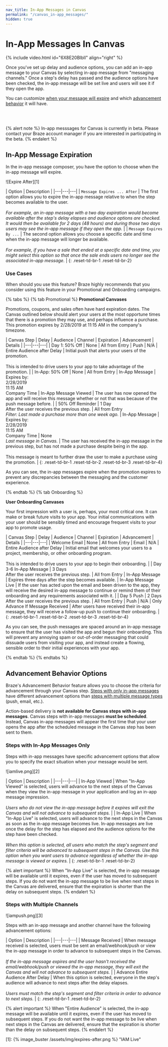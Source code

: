 ```yaml
---
nav_title: In-App Messages in Canvas
permalink: "/canvas_in-app_messages/"
hidden: true
---
```


# In-App Messages In Canvas

{% include video.html id="6X8E20BlblI" align="right" %}

Once you've set up delay and audience options, you can add an in-app message to your Canvas by selecting in-app message from "messaging channels."  Once a step's delay has passed and the audience options have been checked, the in-app message will be set live and users will see it if they open the app.

You can customize [when your message will expire](#in-app-message-expiration) and which [advancement behavior](#advancement-behavior-options) it will have.

<br>
<br>

{% alert note %}
In-app messsages for Canvas is currently in beta. Please contact your Braze account manager if you are interested in participating in the beta.
 {% endalert %}

## In-App Message Expiration

In the in-app message composer, you have the option to choose when the in-app message will expire.

![Expire After][1]

| Option | Description |
|---|---|---|
| `Message Expires ... After` | The first option allows you to expire the in-app message relative to when the step becomes available to the user. <br> <br> _For example, an in-app message with a two day expiration would become available after the step's delay elapses and audience options are checked. It would then be available for 2 days (48 hours) and during those two days users may see the in-app message if they open the app._ |
| `Message Expires By ...` | The second option allows you choose a specific date and time when the in-app message will longer be available. <br> <br> _For example, if you have a sale that ended at a specific date and time, you might select this option so that once the sale ends users no longer see the associated in-app message._ |
{: .reset-td-br-1 .reset-td-br-2}

### Use Cases

When should you use this feature? Braze highly recommends that you consider using this feature in your Promotional and Onboarding campaigns.

{% tabs %}
  {% tab Promotional %}
__Promotional Canvases__

Promotions, coupons, and sales often have hard expiration dates. The Canvas outlined below should alert your users at the most opportune times that there is a promotion they may use, and perhaps influence a purchase. This promotion expires by 2/28/2019 at 11:15 AM in the company's timezone.

| Canvas Step | Delay | Audience | Channel | Expiration | Advancement | Details |
|---|---|---|
| Day 1: 50% Off | None | All from Entry | Push | N/A | Entire Audience after Delay | Initial push that alerts your users of the promotion. <br>  <br> This is intended to drive users to your app to take advantage of the promotion. |
| In-App: 50% Off | None | All from Entry | In-App Message | Expires by: <br> 2/28/2019 <br> 11:15 AM <br> Company Time | In-App Message Viewed | The user has now opened the app and will receive this message whether or not that was because of the push message before. |
| 50% Off Reminder | 1 Day <br> After the user receives the previous step. | All from Entry <br> _Filter: Last made a purchase more than one week ago._ | In-App Message |  Expires by: <br> 2/28/2019 <br> 11:15 AM <br> Company Time  | None <br> _Last message in Canvas._ | The user has received the in-app message in the previous step, but has not made a purchase despite being in the app.  <br>  <br> This message is meant to further draw the user to make a purchase using the promotion. |
{: .reset-td-br-1 .reset-td-br-2 .reset-td-br-3  .reset-td-br-4}

As you can see, the in-app messages expire when the promotion expires to prevent any discrepancies between the messaging and the customer experience.

  {% endtab %}
  {% tab Onboarding %}

__User Onboarding Canvases__

Your first impression with a user is, perhaps, your most critical one. It can make or break future visits to your app. Your initial communications with your user should be sensibly timed and encourage frequent visits to your app to promote usage.

| Canvas Step | Delay | Audience | Channel | Expiration | Advancement | Details |
|---|---|---|
| Welcome Email | None | All from Entry | Email | N/A | Entire Audience after Delay | Initial email that welcomes your users to a project, membership, or other onboarding program. <br>  <br> This is intended to drive users to your app to begin their onboarding. |
| Day 3-6 In-App Message | 3 Days <br> After the user receives the previous step. | All from Entry | In-App Message | Expires three days after the step becomes available. | In-App Message Live | If the user has acted upon the email and been driven to the app, they will receive the desired in-app message to continue or remind them of their onboarding and any requirements associated with it. |
| Day 5 Push | 2 Days <br> After the user receives the previous step. | All from Entry | Push |  N/A  | Only Advance If Message Received | After users have received their in-app message, they will receive a follow-up push to continue their onboarding. |
{: .reset-td-br-1 .reset-td-br-2 .reset-td-br-3  .reset-td-br-4}

As you can see, the push messages are spaced around an in-app message to ensure that the user has visited the app and begun their onboarding. This will prevent any annoying spam or out-of-order messaging that could dissuade users from visiting your app, and instead create a flowing, sensible order to their initial experiences with your app.

  {% endtab %}
{% endtabs %}

## Advancement Behavior Options

Braze's Advancement Behavior feature allows you to choose the criteria for advancement through your Canvas step. [Steps with only in-app messages](#steps-with-in-app-messages-only) have different advancement options than [steps with multiple message types](#steps-with-multiple-message-channels) (push, email, etc.).

Action-based delivery is __not available for Canvas steps with in-app messages__. Canvas steps with in-app messages __must be scheduled__. Instead, Canvas in-app messages will appear the first time that your user opens the app after the scheduled message in the Canvas step has been sent to them.

### Steps with In-App Messages Only

Steps with in-app messages have specific advancement options that allow you to specify the exact situation when your message would be sent.

![iamlive.png][2]

| Option | Description |
|---|---|---|
| In-App Viewed | When "In-App Viewed" is selected, users will advance to the next steps of the Canvas when they view the in-app message in your application and log an in-app message impression.  <br> <br> _Users who do not view the in-app message before it expires will exit the Canvas and will not advance to subsequent steps._ |
| In-App Live | When "In-App Live" is selected, users will advance to the next steps in the Canvas as soon as the in-app message becomes live. In-app messages are live once the delay for the step has elapsed and the audience options for the step have been checked.  <br> <br> _When this option is selected, all users who match the step's segment and filter criteria will be advanced to subsequent steps in the Canvas. Use this option when you want users to advance regardless of whether the in-app message is viewed or expires._ |
{: .reset-td-br-1 .reset-td-br-2}

{% alert important %}
  When "In-App Live" is selected, the in-app message will be available until it expires, even if the user has moved to subsequent steps. If you do not want the in-app message to be live when next steps in the Canvas are delivered, ensure that the expiration is shorter than the delay on subsequent steps.
{% endalert %}


### Steps with Multiple Channels

![iampush.png][3]

Steps with an in-app message and another channel have the following advancement options:

| Option | Description |
|---|---|---|
| Message Received | When message received is selected, users must be sent an email/webhook/push or view the in-app message in order to advance to subsequent steps in the Canvas.  <br> <br>  _If the in-app message expires and the user hasn't received the email/webhook/push or viewed the in-app message, they will exit the Canvas and will not advance to subsequent steps._ |
| Advance Entire Audience After Delay | When this option is selected, everyone in the step's audience will advance to next steps after the delay elapses.  <br> <br> _Users must match the step's segment and filter criteria in order to advance to next steps._ |
{: .reset-td-br-1 .reset-td-br-2}

{% alert important %}
  When "Entire Audience" is selected, the in-app message will be available until it expires, even if the user has moved to subsequent steps. If you do not want the in-app message to be live when next steps in the Canvas are delivered, ensure that the expiration is shorter than the delay on subsequent steps.
{% endalert %}

[1]: {% image_buster /assets/img/expires-after.png %} "IAM Live"
